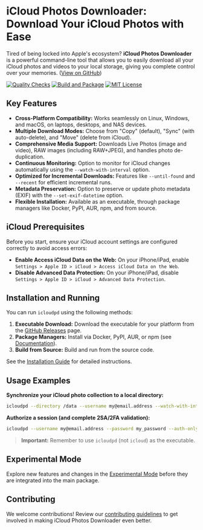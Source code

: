 # iCloud Photos Downloader: Download Your iCloud Photos with Ease

Tired of being locked into Apple's ecosystem? **iCloud Photos Downloader** is a powerful command-line tool that allows you to easily download all your iCloud photos and videos to your local storage, giving you complete control over your memories. ([View on GitHub](https://github.com/icloud-photos-downloader/icloud_photos_downloader))

[![Quality Checks](https://github.com/icloud-photos-downloader/icloud_photos_downloader/workflows/Quality%20Checks/badge.svg)](https://github.com/icloud-photos-downloader/icloud_photos_downloader/actions/workflows/quality-checks.yml)
[![Build and Package](https://github.com/icloud-photos-downloader/icloud_photos_downloader/workflows/Produce%20Artifacts/badge.svg)](https://github.com/icloud-photos-downloader/icloud_photos_downloader/actions/workflows/produce-artifacts.yml)
[![MIT License](https://img.shields.io/badge/license-MIT-blue.svg)](LICENSE)

## Key Features

*   **Cross-Platform Compatibility:** Works seamlessly on Linux, Windows, and macOS, on laptops, desktops, and NAS devices.
*   **Multiple Download Modes:** Choose from "Copy" (default), "Sync" (with auto-delete), and "Move" (delete from iCloud).
*   **Comprehensive Media Support:** Downloads Live Photos (image and video), RAW images (including RAW+JPEG), and handles photo de-duplication.
*   **Continuous Monitoring:**  Option to monitor for iCloud changes automatically using the `--watch-with-interval` option.
*   **Optimized for Incremental Downloads:** Features like `--until-found` and `--recent` for efficient incremental runs.
*   **Metadata Preservation:**  Option to preserve or update photo metadata (EXIF) with the `--set-exif-datetime` option.
*   **Flexible Installation:** Available as an executable, through package managers like Docker, PyPI, AUR, npm, and from source.

## iCloud Prerequisites

Before you start, ensure your iCloud account settings are configured correctly to avoid access errors:

*   **Enable Access iCloud Data on the Web:**  On your iPhone/iPad, enable `Settings > Apple ID > iCloud > Access iCloud Data on the Web`.
*   **Disable Advanced Data Protection:** On your iPhone/iPad, disable `Settings > Apple ID > iCloud > Advanced Data Protection`.

## Installation and Running

You can run `icloudpd` using the following methods:

1.  **Executable Download:** Download the executable for your platform from the [GitHub Releases](https://github.com/icloud-photos-downloader/icloud_photos_downloader/releases/tag/v1.29.3) page.
2.  **Package Managers:** Install via Docker, PyPI, AUR, or npm (see [Documentation](https://icloud-photos-downloader.github.io/icloud_photos_downloader/install.html)).
3.  **Build from Source:** Build and run from the source code.

See the [Installation Guide](https://icloud-photos-downloader.github.io/icloud_photos_downloader/install.html) for detailed instructions.

## Usage Examples

**Synchronize your iCloud photo collection to a local directory:**

```bash
icloudpd --directory /data --username my@email.address --watch-with-interval 3600
```

**Authorize a session (and complete 2SA/2FA validation):**

```bash
icloudpd --username my@email.address --password my_password --auth-only
```

> **Important:** Remember to use `icloudpd` (not `icloud`) as the executable.

## Experimental Mode

Explore new features and changes in the [Experimental Mode](EXPERIMENTAL.md) before they are integrated into the main package.

## Contributing

We welcome contributions! Review our [contributing guidelines](CONTRIBUTING.md) to get involved in making iCloud Photos Downloader even better.